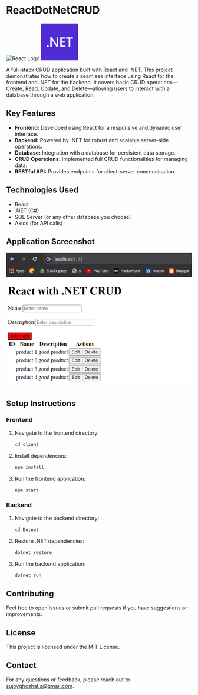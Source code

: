 # ReactDotNetCRUD

<img src="https://upload.wikimedia.org/wikipedia/commons/a/a7/React-icon.svg" alt="React Logo" height="100" width="100" /> <img src="./logo.png" alt=".NET Logo" height="100" width="100" />

A full-stack CRUD application built with React and .NET. This project demonstrates how to create a seamless interface using React for the frontend and .NET for the backend. It covers basic CRUD operations—Create, Read, Update, and Delete—allowing users to interact with a database through a web application.

## Key Features
- **Frontend:** Developed using React for a responsive and dynamic user interface.
- **Backend:** Powered by .NET for robust and scalable server-side operations.
- **Database:** Integration with a database for persistent data storage.
- **CRUD Operations:** Implemented full CRUD functionalities for managing data.
- **RESTful API:** Provides endpoints for client-server communication.

## Technologies Used
- React
- .NET (C#)
- SQL Server (or any other database you choose)
- Axios (for API calls)

## Application Screenshot
![Application Screenshot](./project.png)

## Setup Instructions

### Frontend
1. Navigate to the frontend directory:
    ```bash
    cd client
    ```
2. Install dependencies:
    ```bash
    npm install
    ```
3. Run the frontend application:
    ```bash
    npm start
    ```

### Backend
1. Navigate to the backend directory:
    ```bash
    cd Dotnet
    ```
2. Restore .NET dependencies:
    ```bash
    dotnet restore
    ```
3. Run the backend application:
    ```bash
    dotnet run
    ```

## Contributing
Feel free to open issues or submit pull requests if you have suggestions or improvements.

## License
This project is licensed under the MIT License.

## Contact
For any questions or feedback, please reach out to [sujoyghoshal.s@gmail.com](sujoyghoshal.vercel.app).

